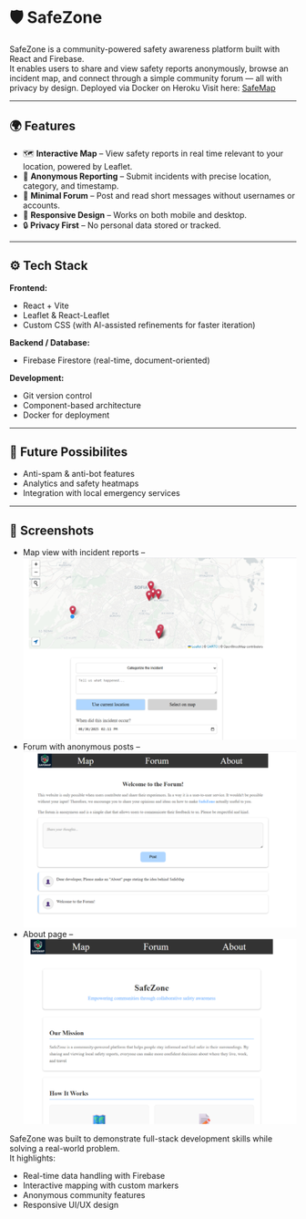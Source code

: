 # 🛡️ SafeZone

SafeZone is a community-powered safety awareness platform built with React and Firebase.  
It enables users to share and view safety reports anonymously, browse an incident map, and connect through a simple community forum — all with privacy by design.
Deployed via Docker on Heroku
Visit here: [SafeMap](https://safemap-8e8ffc338a58.herokuapp.com/)

---

## 🌍 Features

- 🗺 **Interactive Map** – View safety reports in real time relevant to your location, powered by Leaflet.  
- 📝 **Anonymous Reporting** – Submit incidents with precise location, category, and timestamp.  
- 💬 **Minimal Forum** – Post and read short messages without usernames or accounts.  
- 📱 **Responsive Design** – Works on both mobile and desktop.  
- 🔒 **Privacy First** – No personal data stored or tracked.  
---

## ⚙️ Tech Stack

**Frontend:**  
- React + Vite  
- Leaflet & React-Leaflet  
- Custom CSS (with AI-assisted refinements for faster iteration)  

**Backend / Database:**  
- Firebase Firestore (real-time, document-oriented)

**Development:**  
- Git version control  
- Component-based architecture  
- Docker for deployment
---

## 🚀 Future Possibilites

- Anti-spam & anti-bot features  
- Analytics and safety heatmaps  
- Integration with local emergency services  

---
## 📸 Screenshots

- Map view with incident reports – ![Map with report form](./docs/map.png) 
- Forum with anonymous posts – ![Forum with posts and Navigation bar](./docs/forum.png)
- About page – ![About page sneak peak](./docs/about.png)


SafeZone was built to demonstrate full-stack development skills while solving a real-world problem.  
It highlights:
- Real-time data handling with Firebase  
- Interactive mapping with custom markers  
- Anonymous community features  
- Responsive UI/UX design
